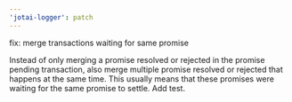 ```yaml
---
'jotai-logger': patch
---
```


fix: merge transactions waiting for same promise

Instead of only merging a promise resolved or rejected in the promise
pending transaction, also merge multiple promise resolved or rejected
that happens at the same time. This usually means that these promises
were waiting for the same promise to settle. Add test.
